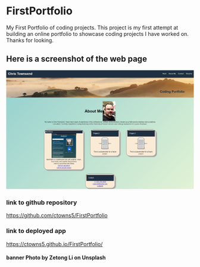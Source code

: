 # FirstPortfolio

My First Portfolio of coding projects.
This project is my first attempt at building an online portfolio to showcase coding projects I have worked on. Thanks for looking.

## Here is a screenshot of the web page

![picture of the website](./assets/images/portfolioscreenshot.jpg)

### link to github repository

https://github.com/ctowns5/FirstPortfolio

### link to deployed app

https://ctowns5.github.io/FirstPortfolio/

#### banner Photo by Zetong Li on Unsplash
